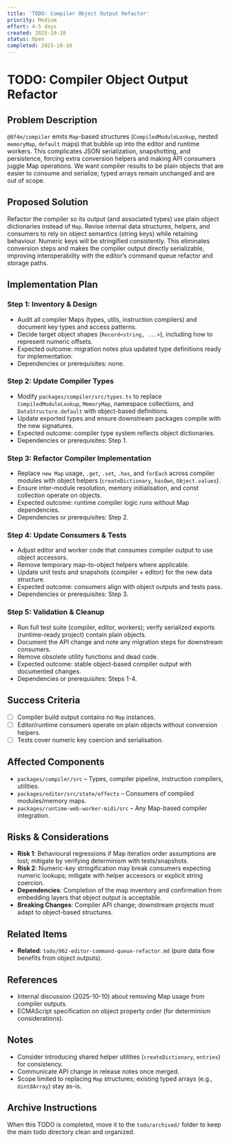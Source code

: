 ```yaml
---
title: 'TODO: Compiler Object Output Refactor'
priority: Medium
effort: 4-5 days
created: 2025-10-10
status: Open
completed: 2025-10-10
---
```


# TODO: Compiler Object Output Refactor

## Problem Description

`@8f4e/compiler` emits `Map`-based structures (`CompiledModuleLookup`, nested `memoryMap`, `default` maps) that bubble up into the editor and runtime workers. This complicates JSON serialization, snapshotting, and persistence, forcing extra conversion helpers and making API consumers juggle Map operations. We want compiler results to be plain objects that are easier to consume and serialize; typed arrays remain unchanged and are out of scope.

## Proposed Solution

Refactor the compiler so its output (and associated types) use plain object dictionaries instead of `Map`. Revise internal data structures, helpers, and consumers to rely on object semantics (string keys) while retaining behaviour. Numeric keys will be stringified consistently. This eliminates conversion steps and makes the compiler output directly serializable, improving interoperability with the editor’s command queue refactor and storage paths.

## Implementation Plan

### Step 1: Inventory & Design
- Audit all compiler Maps (types, utils, instruction compilers) and document key types and access patterns.
- Decide target object shapes (`Record<string, ...>`), including how to represent numeric offsets.
- Expected outcome: migration notes plus updated type definitions ready for implementation.
- Dependencies or prerequisites: none.

### Step 2: Update Compiler Types
- Modify `packages/compiler/src/types.ts` to replace `CompiledModuleLookup`, `MemoryMap`, namespace collections, and `DataStructure.default` with object-based definitions.
- Update exported types and ensure downstream packages compile with the new signatures.
- Expected outcome: compiler type system reflects object dictionaries.
- Dependencies or prerequisites: Step 1.

### Step 3: Refactor Compiler Implementation
- Replace `new Map` usage, `.get`, `.set`, `.has`, and `forEach` across compiler modules with object helpers (`createDictionary`, `hasOwn`, `Object.values`).
- Ensure inter-module resolution, memory initialisation, and const collection operate on objects.
- Expected outcome: runtime compiler logic runs without Map dependencies.
- Dependencies or prerequisites: Step 2.

### Step 4: Update Consumers & Tests
- Adjust editor and worker code that consumes compiler output to use object accessors.
- Remove temporary map-to-object helpers where applicable.
- Update unit tests and snapshots (compiler + editor) for the new data structure.
- Expected outcome: consumers align with object outputs and tests pass.
- Dependencies or prerequisites: Step 3.

### Step 5: Validation & Cleanup
- Run full test suite (compiler, editor, workers); verify serialized exports (runtime-ready project) contain plain objects.
- Document the API change and note any migration steps for downstream consumers.
- Remove obsolete utility functions and dead code.
- Expected outcome: stable object-based compiler output with documented changes.
- Dependencies or prerequisites: Steps 1-4.

## Success Criteria

- [ ] Compiler build output contains no `Map` instances.
- [ ] Editor/runtime consumers operate on plain objects without conversion helpers.
- [ ] Tests cover numeric key coercion and serialisation.

## Affected Components

- `packages/compiler/src` – Types, compiler pipeline, instruction compilers, utilities.
- `packages/editor/src/state/effects` – Consumers of compiled modules/memory maps.
- `packages/runtime-web-worker-midi/src` – Any Map-based compiler integration.

## Risks & Considerations

- **Risk 1**: Behavioural regressions if Map iteration order assumptions are lost; mitigate by verifying determinism with tests/snapshots.
- **Risk 2**: Numeric-key stringification may break consumers expecting numeric lookups; mitigate with helper accessors or explicit string coercion.
- **Dependencies**: Completion of the map inventory and confirmation from embedding layers that object output is acceptable.
- **Breaking Changes**: Compiler API change; downstream projects must adapt to object-based structures.

## Related Items

- **Related**: `todo/062-editor-command-queue-refactor.md` (pure data flow benefits from object outputs).

## References

- Internal discussion (2025-10-10) about removing Map usage from compiler outputs.
- ECMAScript specification on object property order (for determinism considerations).

## Notes

- Consider introducing shared helper utilities (`createDictionary`, `entries`) for consistency.
- Communicate API change in release notes once merged.
- Scope limited to replacing `Map` structures; existing typed arrays (e.g., `Uint8Array`) stay as-is.

## Archive Instructions

When this TODO is completed, move it to the `todo/archived/` folder to keep the main todo directory clean and organized.
